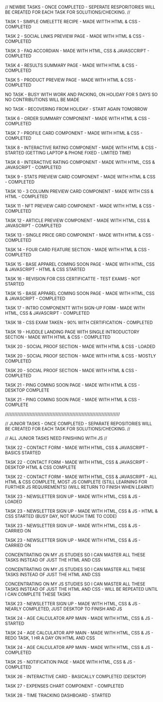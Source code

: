 // NEWBIE TASKS - ONCE COMPLETED - SEPERATE RESPORITORIES WILL BE CREATED FOR EACH TASK FOR SOLUTIONS/CHECKING. //

TASK 1 - SIMPLE OMELETTE RECIPE - MADE WITTH HTML & CSS - COMPLETED

TASK 2 - SOCIAL LINKS PREVIEW PAGE - MADE WITH HTML & CSS - COMPLETED

TASK 3 - FAQ ACCORDIAN - MADE WITH HTML, CSS & JAVASCCRIPT - COMPLETED

TASK 4 - RESULTS SUMMARY PAGE - MADE WITH HTML & CSS - COMPLETED

TASK 5 - PRODUCT PREVIEW PAGE - MADE WITH HTML & CSS - COMPLETED

NO TASK - BUSY WITH WORK AND PACKING, ON HOLIDAY FOR 5 DAYS SO NO CONTRIBUTIONS WILL BE MADE

NO TASK - RECOVERING FROM HOLIDAY - START AGAIN TOMORROW

TASK 6 - ORDER SUMMARY COMPONENT - MADE WITH HTML & CSS - COMPLETED

TASK 7 - PROFILE CARD COMPONENT - MADE WITH HTML & CSS - COMPLETED

TASK 8 - INTERACTIVE RATING COMPONENT - MADE WITH HTML & CSS - STARTED (GETTING LAPTOP & PHONE FIXED - LIMITED TIME)

TASK 8 - INTERACTIVE RATING COMPONENT - MADE WITH HTML, CSS & JAVASCRIPT - COMPLETED

TASK 9 - STATS PREVIEW CARD COMPONENT - MADE WITH HTML & CSS - COMPLETED

TASK 10 - 3 COLUMN PREVIEW CARD COMPONENT - MADE WITH CSS & HTML - COMPLETED

TASK 11 - NFT PREVIEW CARD COMPONENT - MADE WITH HTML & CSS - COMPLETED

TASK 12 - ARTICLE PREVIEW COMPONENT - MADE WITH HTML, CSS & JAVASCRIPT - COMPLETED

TASK 13 - SINGLE PRICE GRID COMPONENT - MADE WITH HTML & CSS - COMPLETED

TASK 14 - FOUR CARD FEATURE SECTION - MADE WITH HTML & CSS - COMPLETED

TASK 15 - BASE APPAREL COMING SOON PAGE - MADE WITH HTML, CSS & JAVASCRIPT - HTML & CSS STARTED

TASK 16 - REVISION FOR CSS CERTIFICATTE - TEST EXAMS - NOT STARTED

TASK 15 - BASE APPAREL COMING SOON PAGE - MADE WITH HTML, CSS & JAVASCRIPT - COMPLETED

TASK 17 - INTRO COMPONENTT WITH SIGN-UP FORM - MADE WITH HTML, CSS & JAVASCRIPT - COMPLETED

TASK 18 - CSS EXAM TAKEN - 90% WITH CERTIFICATION - COMPLETED

TASK 19 - HUDDLE LANDING PAGE WITH SINGLE INTRODUCTORY SECTION - MADE WITH HTML & CSS - COMPLETED

TASK 20 - SOCIAL PROOF SECTION - MADE WITH HTML & CSS - LOADED

TASK 20 - SOCIAL PROOF SECTION - MADE WITH HTML & CSS - MOSTLY COMPLETED

TASK 20 - SOCIAL PROOF SECTION - MADE WITH HTML & CSS - COMPLETED

TASK 21 - PING COMING SOON PAGE - MADE WITH HTML & CSS - DESKTOP COMPLETE

TASK 21 - PING COMING SOON PAGE - MADE WITH HTML & CSS - COMPLETE

///////////////////////////////////////////////////////////////////////////

// JUNIOR TASKS - ONCE COMPLETED - SEPARATE REPOSITORIES WILL BE CREATED FOR EACH TASK FOR SOLUTIONS/CHECKING. //

// ALL JUNIOR TASKS NEED FINISHING WITH JS //

TASK 22 - CONTACT FORM - MADE WITH HTML, CSS & JAVASCRIPT - BASICS STARTED

TASK 22 - CONTACT FORM - MADE WITH HTML, CSS & JAVASCRIPT - DESKTOP HTML & CSS COMPLETE

TASK 22 - CONTACT FORM - MADE WITH HTML, CSS & JAVASCRIPT - ALL HTML & CSS COMPLETE, MOST JS COMPLETE (STILL LEARNING FOR FURTHER JS REQUIREMENTS) (WILL RETURN TO FINISH WHEN LEARNT)

TASK 23 - NEWSLETTER SIGN UP - MADE WITH HTML, CSS & JS - LOADED

TASK 23 - NEWSLETTER SIGN UP - MADE WITH HTML, CSS & JS - HTML & CSS STARTED (BUSY DAY, NOT MUCH TIME TO CODE)

TASK 23 - NEWSLETTER SIGN UP - MADE WITH HTML, CSS & JS - CARRIED ON

TASK 23 - NEWSLETTER SIGN UP - MADE WITH HTML, CSS & JS - CARRIED ON

CONCENTRATING ON MY JS STUDIES SO I CAN MASTER ALL THESE TASKS INSTEAD OF JUST THE HTML AND CSS

CONCENTRATING ON MY JS STUDIES SO I CAN MASTER ALL THESE TASKS INSTEAD OF JUST THE HTML AND CSS

CONCENTRATING ON MY JS STUDIES SO I CAN MASTER ALL THESE TASKS INSTEAD OF JUST THE HTML AND CSS - WILL BE REPEATED UNTIL I CAN COMPLETE THESE TASKS

TASK 23 - NEWSLETTER SIGN UP - MADE WITH HTML, CSS & JS - NEARLY COMPLETED, JUST DESKTOP TO FINISH AND JS

TASK 24 - AGE CALCULATOR APP MAIN - MADE WITH HTML, CSS & JS - STARTED

TASK 24 - AGE CALCULATOR APP MAIN - MADE WITH HTML, CSS & JS - REDO TASK, 1 HR A DAY ON HTML AND CSS

TASK 24 - AGE CALCULATOR APP MAIN - MADE WITH HTML, CSS & JS - COMPLETED

TASK 25 - NOTIFICATION PAGE - MADE WITH HTML, CSS & JS - COMPLETED

TASK 26 - INTERACTIVE CARD - BASICALLY COMPLETED (DESKTOP)

TASK 27 - EXPENSES CHART COMPONENT - COMPLETED

TASK 28 - TIME TRACKING DASHBOARD - STARTED